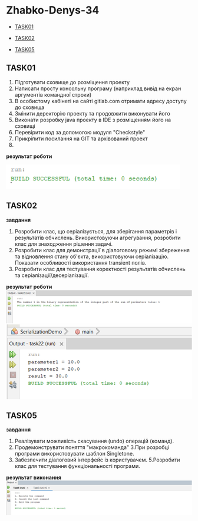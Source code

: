 # Zhabko-Denys-34

+ [TASK01](#TASK01)
+ [TASK02](#TASK02)


+ [TASK05](#TASK05)

## TASK01
1. Підготувати сховище до розміщення проекту
2. Написати просту консольну програму (наприклад вивід на екран аргументів командної строки)
3. В особистому кабінеті на сайті gitlab.com отримати адресу доступу до сховища
4. Змінити деректорію проекту та продовжити виконувати його
5. Виконати розробку java проекту в IDE з розміщенням його на сховищі
6. Перевірити код за допомогою модуля "Checkstyle"
7. Прикріпити посилання на GIT та архівований проект
8. 
**результат роботи**

![](Image/task01_result.png)

## TASK02
**завдання**
1. Розробити клас, що серіалізується, для зберігання параметрів і результатів
обчислень.
Використовуючи агрегування, розробити клас для знаходження рішення
задачі. 
2. Розробити клас для демонстрації в діалоговому режимі збереження та
відновлення стану об'єкта, використовуючи серіалізацію. Показати особливості
використання transient полів. 
3. Розробити клас для тестування коректності результатів обчислень та
серіалізації/десеріалізації.

**результат роботи**
![](Image/task02_result1.png)
![](Image/task02_result2.png)

## TASK05
**завдання**
1. Реалізувати можливість скасування (undo) операцій (команд).
2. Продемонструвати поняття "макрокоманда"
3.При розробці програми використовувати шаблон Singletone.
4. Забезпечити діалоговий інтерфейс із користувачем.
5.Розробити клас для тестування функціональності програми.

**результат виконання**
![](Image/Task05_result.png)
